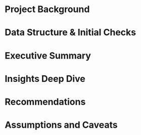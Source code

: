 # Project Background

# Data Structure & Initial Checks

# Executive Summary

# Insights Deep Dive

# Recommendations

# Assumptions and Caveats
